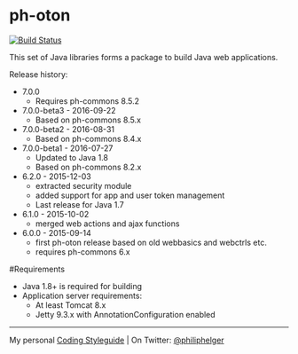 # ph-oton

[![Build Status](https://travis-ci.org/phax/ph-oton.svg?branch=master)](https://travis-ci.org/phax/ph-oton)
﻿

This set of Java libraries forms a package to build Java web applications.

Release history:
  * 7.0.0
    * Requires ph-commons 8.5.2
  * 7.0.0-beta3 - 2016-09-22
    * Based on ph-commons 8.5.x
  * 7.0.0-beta2 - 2016-08-31
    * Based on ph-commons 8.4.x
  * 7.0.0-beta1 - 2016-07-27
    * Updated to Java 1.8
    * Based on ph-commons 8.2.x
  * 6.2.0 - 2015-12-03 
    * extracted security module
    * added support for app and user token management
    * Last release for Java 1.7
  * 6.1.0 - 2015-10-02 
    * merged web actions and ajax functions
  * 6.0.0 - 2015-09-14 
    * first ph-oton release based on old webbasics and webctrls etc.
    * requires ph-commons 6.x

#Requirements
  * Java 1.8+ is required for building 
  * Application server requirements:
      * At least Tomcat 8.x
      * Jetty 9.3.x with AnnotationConfiguration enabled

---

My personal [Coding Styleguide](https://github.com/phax/meta/blob/master/CodeingStyleguide.md) |
On Twitter: <a href="https://twitter.com/philiphelger">@philiphelger</a>
